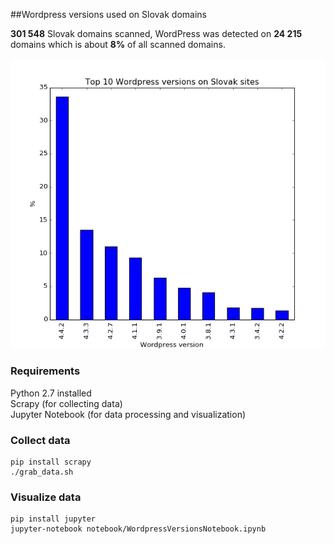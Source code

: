 ##Wordpress versions used on Slovak domains

**301 548** Slovak domains scanned, WordPress was detected on **24 215** domains which is about **8%** of all scanned domains.

![WordPress versions chart](wordpress_versions.png)

### Requirements
Python 2.7 installed  
Scrapy (for collecting data)  
Jupyter Notebook (for data processing and visualization)

### Collect data
```
pip install scrapy
./grab_data.sh
```

### Visualize data
```
pip install jupyter
jupyter-notebook notebook/WordpressVersionsNotebook.ipynb
```
